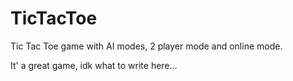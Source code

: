 # TicTacToe
Tic Tac Toe game with AI modes, 2 player mode and online mode.

It' a great game, idk what to write here...
